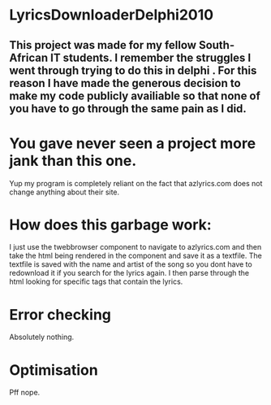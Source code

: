 # LyricsDownloaderDelphi2010


## This project was made for my fellow South-African IT students. I remember the struggles I went through trying to do this in delphi . For this reason I have made the generous decision to make my code publicly availiable so that none of you have to go through the same pain as I did.

# You gave never seen a project more jank than this one.
Yup my program is completely reliant on the fact that azlyrics.com does not change anything about their site. 

# How does this garbage work:
I just use the twebbrowser component to navigate to azlyrics.com and then take the html being rendered in the component and save it as a textfile. The textfile is saved with the name and artist of the song so you dont have to redownload it if you search for the lyrics again. I then parse through the html looking for specific tags that contain the lyrics.

# Error checking
Absolutely nothing.

# Optimisation 
Pff nope.
